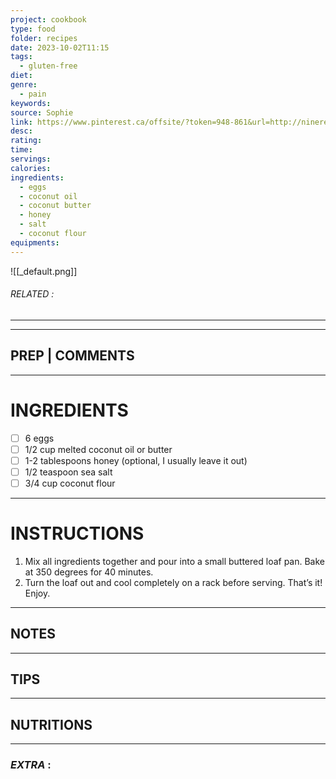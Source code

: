 ```yaml
---
project: cookbook
type: food
folder: recipes
date: 2023-10-02T11:15
tags:
  - gluten-free
diet: 
genre:
  - pain
keywords: 
source: Sophie
link: https://www.pinterest.ca/offsite/?token=948-861&url=http://ninerecipes.com/coconut-flour-bread/&pin=246642517072928592&client_tracking_params=CwABAAAADDg1NjI1MDk4NDM4MQA
desc: 
rating: 
time: 
servings: 
calories: 
ingredients:
  - eggs
  - coconut oil
  - coconut butter
  - honey
  - salt
  - coconut flour
equipments:
---
```


![[_default.png]]
###### *RELATED* : 
---


---
## PREP | COMMENTS



---
# INGREDIENTS

- [ ] 6 eggs
- [ ] 1/2 cup melted coconut oil or butter
- [ ] 1-2 tablespoons honey (optional, I usually leave it out)
- [ ] 1/2 teaspoon sea salt
- [ ] 3/4 cup coconut flour

---
# INSTRUCTIONS

1. Mix all ingredients together and pour into a small buttered loaf pan. Bake at 350 degrees for 40 minutes.
2. Turn the loaf out and cool completely on a rack before serving. That’s it! Enjoy.

---
## NOTES



---
## TIPS



---
## NUTRITIONS



---
### *EXTRA* :



